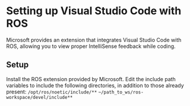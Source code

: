 <h1>Setting up Visual Studio Code with ROS</h1>


Microsoft provides an extension that integrates Visual Studio Code with ROS,
allowing you to view proper IntelliSense feedback while coding.

<h2>Setup</h2>

Install the ROS extension provided by Microsoft. Edit the include path variables to include the following directories, in addition to those already present:
<code>/opt/ros/noetic/include/\*\*</code>
<code>~/path_to_ws/ros-workspace/devel/include\*\*</code>
